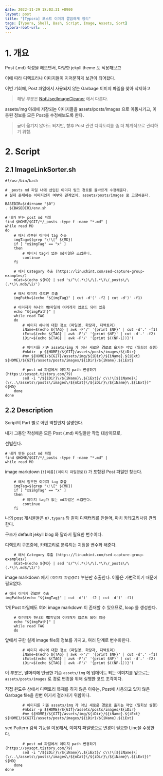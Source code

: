 ```yaml
---
date: 2022-11-29 18:03:31 +0900
layout: post
title: "[Typora] 포스트 이미지 깔끔하게 정리"
tags: [Typora, Shell, Bash, Script, Image, Assets, Sort]
typora-root-url: ..
---
```



# 1. 개요

Post (.md) 작성을 해오면서, 다양한 jekyll theme 도 적용해보고

이에 따라 디렉토리나 이미지들이 지저분하게 보관이 되어왔다.



이번 기회에, Post 파일에서 사용되지 않는 Garbage 이미지 파일을 찾아 삭제하고

> 해당 부분은 [NotUsedImageCleaner](NotUsedImageCleaner) 에서 다룬다.



assets/img 아래에 저장되는 이미지들을 assets/posts/images 으로 이동시키고, 이동된 정보를 모든 Post를 수정해보도록 한다.

> 굳이 옮기지 않아도 되지만, 향후 Post 관련 디렉토리를 좀 더 체계적으로 관리하기 위함.



# 2. Script

## 2.1 ImageLinkSorter.sh

```shell
#!/usr/bin/bash

# _posts md 파일 내에 삽입된 이미지 링크 경로를 올바르게 수정해준다.
# 실제 존재하는 이미지인지 여부와 관계없이, assets/posts/images 로 고정해준다.

BASEDIR=$(dirname "$0")
. ${BASEDIR}/env.sh

# 내가 만든 post md 파일
find $HOME/$GIT/*/_posts -type f -name "*.md" |
while read MD
do
	# 에서 첨부한 이미지 tag 추출
	imgTag=$(grep "\!\[" ${MD})
	if [ "x$imgTag" == "x" ]
	then
		# 이미지 tag가 없는 md파일은 스킵한다.
		continue
	fi
	
	# 에서 Category 추출 (https://linuxhint.com/sed-capture-group-examples/)
	mCat=$(echo ${MD} | sed 's/^\(.*\)\/\(.*\)\/_posts\/\(.*\)\.md$/\2/')
	
	# 에서 이미지 경로만 추출
	imgPath=$(echo "${imgTag}" | cut -d'(' -f2 | cut -d')' -f1)
	
	# 이미지가 하나의 MD파일에 여러개가 업로드 되어 있음
	echo "${imgPath}" |
	while read TAG
	do
		# 이미지 하나에 대한 정보 (파일명, 확장자, 디렉토리)
		iName=$(echo ${TAG} | awk -F'/' '{print $NF}' | cut -d'.' -f1)
		iExt=$(echo ${TAG} | awk -F'/' '{print $NF}' | cut -d'.' -f2)
		iDir=$(echo ${TAG} | awk -F'/' '{print $((NF-1))}')
		
		# 이미지를 기존 assets/img 가 아닌 새로운 경로로 옮기는 작업 (일회성 실행)
		#mkdir -p ${HOME}/${GIT}/assets/posts/images/${iDir}
		#mv ${HOME}/${GIT}/assets/img/${iDir}/${iName}.${iExt} ${HOME}/${GIT}/assets/posts/images/${iDir}/${iName}.${iExt}
		
		# post md 파일에서 이미지 path 변경하기 (https://sysopt.tistory.com/79)
		sed -i "/${iDir}\/${iName}\.${iExt}/ c\\!\[${iName}\](\/..\/assets\/posts\/images\/${mCat}\/${iDir}\/${iName}\.${iExt})" ${MD}	
	done
done
```



## 2.2 Description

Script의 Part 별로 어떤 역할인지 설명한다.



내가 그동안 작성해온 모든 Post (.md) 파일들만 작업 대상이므로,

선별한다.

```shell
# 내가 만든 post md 파일
find $HOME/$GIT/*/_posts -type f -name "*.md" |
while read MD
```



image markdown (`![이름](이미지 파일경로)`) 가 포함된 Post 파일만 찾는다.

```shell
	# 에서 첨부한 이미지 tag 추출
	imgTag=$(grep "\!\[" ${MD})
	if [ "x$imgTag" == "x" ]
	then
		# 이미지 tag가 없는 md파일은 스킵한다.
		continue
	fi
```



나의 post 게시물들은 `07.typora` 와 같이 디렉터리를 만들어, 마치 카테고리처럼 관리한다.

구조가 default jekyll blog 와 달라서 필요한 변수이다.

디렉토리 구조중에, 카테고리로 분류되는 지점을 변수화 해준다.

```shell
	# 에서 Category 추출 (https://linuxhint.com/sed-capture-group-examples/)
	mCat=$(echo ${MD} | sed 's/^\(.*\)\/\(.*\)\/_posts\/\(.*\)\.md$/\2/')
```



image markdown 에서 `(이미지 파일경로)` 부분만 추출한다. 이름은 가변적이기 때문에 필요없다.

	# 에서 이미지 경로만 추출
	imgPath=$(echo "${imgTag}" | cut -d'(' -f2 | cut -d')' -f1)



1개 Post 파일에도 여러 image markdown 이 존재할 수 있으므로, loop 를 생성한다.

```shell
	# 이미지가 하나의 MD파일에 여러개가 업로드 되어 있음
	echo "${imgPath}" |
	while read TAG
	do
```



앞에서 구한 실제 image file의 정보를 가지고, 여러 단계로 변수화한다.

```shell
		# 이미지 하나에 대한 정보 (파일명, 확장자, 디렉토리)
		iName=$(echo ${TAG} | awk -F'/' '{print $NF}' | cut -d'.' -f1)
		iExt=$(echo ${TAG} | awk -F'/' '{print $NF}' | cut -d'.' -f2)
		iDir=$(echo ${TAG} | awk -F'/' '{print $((NF-1))}')
```



이 부분은, 말머리에 언급한 기존 `assets/img` 에 업데이트 되는 이미지를 앞으로는 `assets/posts/images` 로 경로 변경을 위해 실행한 코드 조각이다.

직접 윈도우 상에서 디렉토리 복제를 하지 않은 이유는, Post에 사용되고 있지 않은 Garbage file을 한번 여기서 걸러내기 위함이다.

```shell
		# 이미지를 기존 assets/img 가 아닌 새로운 경로로 옮기는 작업 (일회성 실행)
		#mkdir -p ${HOME}/${GIT}/assets/posts/images/${iDir}
		#mv ${HOME}/${GIT}/assets/img/${iDir}/${iName}.${iExt} ${HOME}/${GIT}/assets/posts/images/${iDir}/${iName}.${iExt}
```



sed Pattern 검색 기능을 이용해서, 이미지 파일명으로 변경이 필요한 Line을 수정한다.

```shell
		# post md 파일에서 이미지 path 변경하기 (https://sysopt.tistory.com/79)
		sed -i "/${iDir}\/${iName}\.${iExt}/ c\\!\[${iName}\](\/..\/assets\/posts\/images\/${mCat}\/${iDir}\/${iName}\.${iExt})" ${MD}	
	done
done
```



